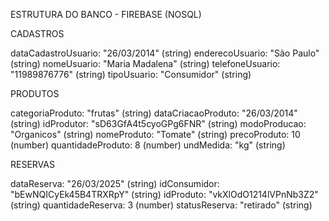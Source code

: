 ESTRUTURA DO BANCO - FIREBASE (NOSQL)

CADASTROS

dataCadastroUsuario: "26/03/2014" (string)
enderecoUsuario: "São Paulo" (string)
nomeUsuario: "Maria Madalena" (string)
telefoneUsuario: "11989876776" (string)
tipoUsuario: "Consumidor" (string)


PRODUTOS

categoriaProduto: "frutas" (string)
dataCriacaoProduto: "26/03/2014" (string)
idProdutor: "sD63GfA4t5cyoGPg6FNR" (string)
modoProducao: "Organicos" (string)
nomeProduto: "Tomate" (string)
precoProduto: 10 (number)
quantidadeProduto: 8 (number)
undMedida: "kg" (string)


RESERVAS

dataReserva: "26/03/2025" (string)
idConsumidor: "bEwNQICyEk45B4TRXRpY" (string)
idProduto: "vkXlOdO1214lVPnNb3Z2" (string)
quantidadeReserva: 3 (number)
statusReserva: "retirado" (string)
